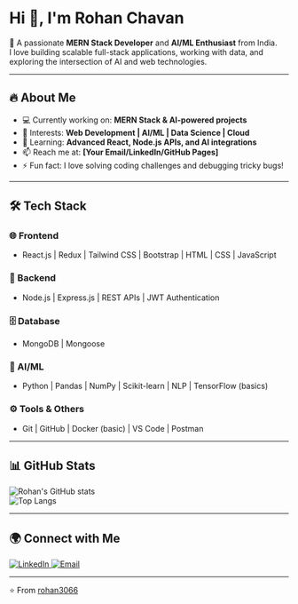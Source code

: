 # Hi 👋, I'm Rohan Chavan  

🚀 A passionate **MERN Stack Developer** and **AI/ML Enthusiast** from India.  
I love building scalable full-stack applications, working with data, and exploring the intersection of AI and web technologies.  

---

## 🔥 About Me  
- 💻 Currently working on: **MERN Stack & AI-powered projects**  
- 🎯 Interests: **Web Development | AI/ML | Data Science | Cloud**  
- 🌱 Learning: **Advanced React, Node.js APIs, and AI integrations**  
- 📫 Reach me at: **[Your Email/LinkedIn/GitHub Pages]**  
- ⚡ Fun fact: I love solving coding challenges and debugging tricky bugs!  

---

## 🛠️ Tech Stack  

### 🌐 Frontend  
- React.js | Redux | Tailwind CSS | Bootstrap | HTML | CSS | JavaScript  

### 🔧 Backend  
- Node.js | Express.js | REST APIs | JWT Authentication  

### 🗄️ Database  
- MongoDB | Mongoose  

### 🤖 AI/ML  
- Python | Pandas | NumPy | Scikit-learn | NLP | TensorFlow (basics)  

### ⚙️ Tools & Others  
- Git | GitHub | Docker (basic) | VS Code | Postman  

---

## 📊 GitHub Stats  

![Rohan's GitHub stats](https://github-readme-stats.vercel.app/api?username=rohan3066&show_icons=true&theme=radical)  
![Top Langs](https://github-readme-stats.vercel.app/api/top-langs/?username=rohan3066&layout=compact&theme=radical)  

---

## 🌍 Connect with Me  
<p align="left">
  <a href="https://www.linkedin.com/in/your-linkedin-id/" target="_blank">
    <img src="https://img.shields.io/badge/LinkedIn-%230077B5.svg?logo=linkedin&logoColor=white" alt="LinkedIn"/>
  </a>
  <a href="mailto:your-email@example.com">
    <img src="https://img.shields.io/badge/Email-D14836?logo=gmail&logoColor=white" alt="Email"/>
  </a>
</p>

---

⭐️ From [rohan3066](https://github.com/rohan3066)  
